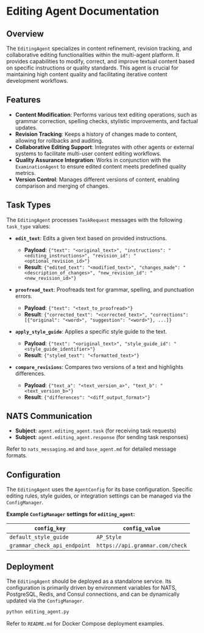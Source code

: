 # Editing Agent Documentation

## Overview

The `EditingAgent` specializes in content refinement, revision tracking, and collaborative editing functionalities within the multi-agent platform. It provides capabilities to modify, correct, and improve textual content based on specific instructions or quality standards. This agent is crucial for maintaining high content quality and facilitating iterative content development workflows.

## Features

*   **Content Modification**: Performs various text editing operations, such as grammar correction, spelling checks, stylistic improvements, and factual updates.
*   **Revision Tracking**: Keeps a history of changes made to content, allowing for rollbacks and auditing.
*   **Collaborative Editing Support**: Integrates with other agents or external systems to facilitate multi-user content editing workflows.
*   **Quality Assurance Integration**: Works in conjunction with the `ExaminationAgent` to ensure edited content meets predefined quality metrics.
*   **Version Control**: Manages different versions of content, enabling comparison and merging of changes.

## Task Types

The `EditingAgent` processes `TaskRequest` messages with the following `task_type` values:

*   **`edit_text`**: Edits a given text based on provided instructions.
    *   **Payload**: `{"text": "<original_text>", "instructions": "<editing_instructions>", "revision_id": "<optional_revision_id>"}`
    *   **Result**: `{"edited_text": "<modified_text>", "changes_made": "<description_of_changes>", "new_revision_id": "<new_revision_id>"}`

*   **`proofread_text`**: Proofreads text for grammar, spelling, and punctuation errors.
    *   **Payload**: `{"text": "<text_to_proofread>"}`
    *   **Result**: `{"corrected_text": "<corrected_text>", "corrections": [{"original": "<word>", "suggestion": "<word>"}, ...]}`

*   **`apply_style_guide`**: Applies a specific style guide to the text.
    *   **Payload**: `{"text": "<original_text>", "style_guide_id": "<style_guide_identifier>"}`
    *   **Result**: `{"styled_text": "<formatted_text>"}`

*   **`compare_revisions`**: Compares two versions of a text and highlights differences.
    *   **Payload**: `{"text_a": "<text_version_a>", "text_b": "<text_version_b>"}`
    *   **Result**: `{"differences": "<diff_output_format>"}`

## NATS Communication

*   **Subject**: `agent.editing_agent.task` (for receiving task requests)
*   **Subject**: `agent.editing_agent.response` (for sending task responses)

Refer to `nats_messaging.md` and `base_agent.md` for detailed message formats.

## Configuration

The `EditingAgent` uses the `AgentConfig` for its base configuration. Specific editing rules, style guides, or integration settings can be managed via the `ConfigManager`.

**Example `ConfigManager` settings for `editing_agent`:**

| `config_key`      | `config_value`                                                              |
|-------------------|-----------------------------------------------------------------------------|
| `default_style_guide` | `AP_Style`                                                                  |
| `grammar_check_api_endpoint` | `https://api.grammar.com/check`                                             |

## Deployment

The `EditingAgent` should be deployed as a standalone service. Its configuration is primarily driven by environment variables for NATS, PostgreSQL, Redis, and Consul connections, and can be dynamically updated via the `ConfigManager`.

```bash
python editing_agent.py
```

Refer to `README.md` for Docker Compose deployment examples.

